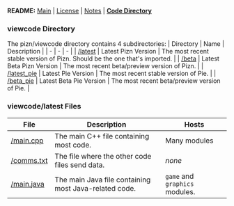**README:** [Main](https://github.com/piznium/pizn/blob/main/README.md) | [License](https://github.com/piznium/pizn/blob/main/LICENSE.md) | [Notes](https://github.com/piznium/pizn/blob/main/NOTES.md) | [**Code Directory**](https://github.com/piznium/pizn/blob/main/viewcode/CODEDIR.md)

### viewcode Directory
The pizn/viewcode directory contains 4 subdirectories:
| Directory | Name | Description |
| - | - | - |
| [/latest](https://github.com/piznium/pizn/tree/main/viewcode/latest) | Latest Pizn Version | The most recent stable version of Pizn. Should be the one that's imported. |
| [/beta](https://github.com/piznium/pizn/tree/main/viewcode/beta) | Latest Beta Pizn Version | The most recent beta/preview version of Pizn. |
| [/latest_pie](https://github.com/piznium/pizn/tree/main/viewcode/latest_pie) | Latest Pie Version | The most recent stable version of Pie. |
| [/beta_pie](https://github.com/piznium/pizn/tree/main/viewcode/beta_pie) | Latest Beta Pie Version | The most recent beta/preview version of Pie. |

### viewcode/latest Files
| File | Description | Hosts |
| - | - | - |
| [/main.cpp](https://github.com/piznium/pizn/blob/main/viewcode/latest/main.cpp) | The main C++ file containing most code. | Many modules |
| [/comms.txt](https://github.com/piznium/pizn/blob/main/viewcode/latest/comms.txt) | The file where the other code files send data. | *none* |
| [/main.java](https://github.com/piznium/pizn/blob/main/viewcode/latest/main.java) | The main Java file containing most Java-related code. | `game` and `graphics` modules.
